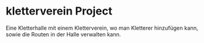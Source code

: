 # kletterverein Project

Eine Kletterhalle mit einem Kletterverein, wo man Kletterer hinzufügen kann,
sowie die Routen in der Halle verwalten kann.
